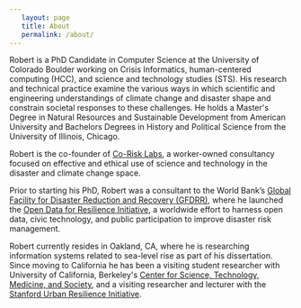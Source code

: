```yaml
---
   layout: page
   title: About
   permalink: /about/
---
```


Robert is a PhD Candidate in Computer Science at the University of Colorado Boulder working on Crisis Informatics, human-centered computing (HCC), and science and technology studies (STS). His research and technical practice examine the various ways in which scientific and engineering understandings of climate change and disaster shape and constrain societal responses to these challenges. He holds a Master's Degree in Natural Resources and Sustainable Development from American University and Bachelors Degrees in History and Political Science from the University of Illinois, Chicago.

Robert is the co-founder of <a href="http://co-risk.org">Co-Risk Labs</a>, a worker-owned consultancy focused on effective and ethical use of science and technology in the disaster and climate change space.

Prior to starting his PhD, Robert was a consultant to the World Bank’s <a href="http://gfdrr.org">Global Facility for Disaster Reduction and Recovery (GFDRR)</a>, where he launched the <a href="http://opendri.org">Open Data for Resilience Initiative</a>, a worldwide effort to harness open data, civic technology, and public participation to improve disaster risk management. 

Robert currently resides in Oakland, CA, where he is researching information systems related to sea-level rise as part of his dissertation. Since moving to California he has been a visiting student researcher with University of California, Berkeley's <a href="http://cstms.berkeley.edu/">Center for Science, Technology, Medicine, and Society</a>, and a visiting researcher and lecturer with the <a href="http://urbanresilience.stanford.edu/">Stanford Urban Resilience Initiative</a>.